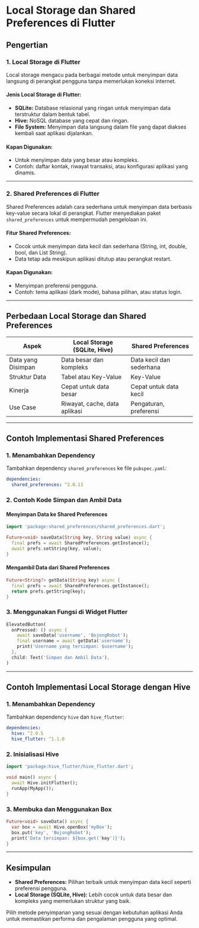 # Local Storage dan Shared Preferences di Flutter

## **Pengertian**

### **1. Local Storage di Flutter**

Local storage mengacu pada berbagai metode untuk menyimpan data langsung di perangkat pengguna tanpa memerlukan koneksi internet.

#### **Jenis Local Storage di Flutter:**

- **SQLite:** Database relasional yang ringan untuk menyimpan data terstruktur dalam bentuk tabel.
- **Hive:** NoSQL database yang cepat dan ringan.
- **File System:** Menyimpan data langsung dalam file yang dapat diakses kembali saat aplikasi dijalankan.

#### **Kapan Digunakan:**

- Untuk menyimpan data yang besar atau kompleks.
- Contoh: daftar kontak, riwayat transaksi, atau konfigurasi aplikasi yang dinamis.

---

### **2. Shared Preferences di Flutter**

Shared Preferences adalah cara sederhana untuk menyimpan data berbasis key-value secara lokal di perangkat. Flutter menyediakan paket `shared_preferences` untuk mempermudah pengelolaan ini.

#### **Fitur Shared Preferences:**

- Cocok untuk menyimpan data kecil dan sederhana (String, int, double, bool, dan List String).
- Data tetap ada meskipun aplikasi ditutup atau perangkat restart.

#### **Kapan Digunakan:**

- Menyimpan preferensi pengguna.
- Contoh: tema aplikasi (dark mode), bahasa pilihan, atau status login.

---

## **Perbedaan Local Storage dan Shared Preferences**

| **Aspek**          | **Local Storage (SQLite, Hive)** | **Shared Preferences**   |
| ------------------ | -------------------------------- | ------------------------ |
| Data yang Disimpan | Data besar dan kompleks          | Data kecil dan sederhana |
| Struktur Data      | Tabel atau Key-Value             | Key-Value                |
| Kinerja            | Cepat untuk data besar           | Cepat untuk data kecil   |
| Use Case           | Riwayat, cache, data aplikasi    | Pengaturan, preferensi   |

---

## **Contoh Implementasi Shared Preferences**

### **1. Menambahkan Dependency**

Tambahkan dependency `shared_preferences` ke file `pubspec.yaml`:

```yaml
dependencies:
  shared_preferences: ^2.0.13
```

### **2. Contoh Kode Simpan dan Ambil Data**

#### **Menyimpan Data ke Shared Preferences**

```dart
import 'package:shared_preferences/shared_preferences.dart';

Future<void> saveData(String key, String value) async {
  final prefs = await SharedPreferences.getInstance();
  await prefs.setString(key, value);
}
```

#### **Mengambil Data dari Shared Preferences**

```dart
Future<String?> getData(String key) async {
  final prefs = await SharedPreferences.getInstance();
  return prefs.getString(key);
}
```

### **3. Menggunakan Fungsi di Widget Flutter**

```dart
ElevatedButton(
  onPressed: () async {
    await saveData('username', 'BojongRobot');
    final username = await getData('username');
    print('Username yang tersimpan: $username');
  },
  child: Text('Simpan dan Ambil Data'),
)
```

---

## **Contoh Implementasi Local Storage dengan Hive**

### **1. Menambahkan Dependency**

Tambahkan dependency `hive` dan `hive_flutter`:

```yaml
dependencies:
  hive: ^2.0.5
  hive_flutter: ^1.1.0
```

### **2. Inisialisasi Hive**

```dart
import 'package:hive_flutter/hive_flutter.dart';

void main() async {
  await Hive.initFlutter();
  runApp(MyApp());
}
```

### **3. Membuka dan Menggunakan Box**

```dart
Future<void> saveData() async {
  var box = await Hive.openBox('myBox');
  box.put('key', 'BojongRobot');
  print('Data tersimpan: ${box.get('key')}');
}
```

---

## **Kesimpulan**

- **Shared Preferences:** Pilihan terbaik untuk menyimpan data kecil seperti preferensi pengguna.
- **Local Storage (SQLite, Hive):** Lebih cocok untuk data besar dan kompleks yang memerlukan struktur yang baik.

Pilih metode penyimpanan yang sesuai dengan kebutuhan aplikasi Anda untuk memastikan performa dan pengalaman pengguna yang optimal.

